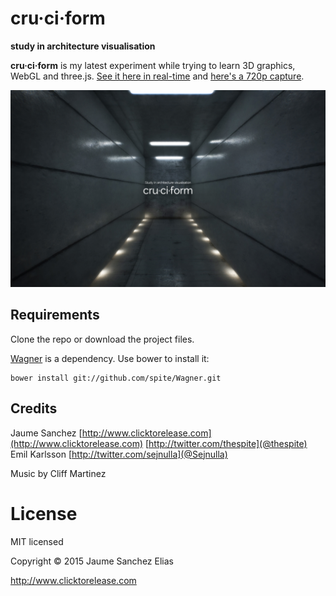 cru·ci·form
======
**study in architecture visualisation**

**cru·ci·form** is my latest experiment while trying to learn 3D graphics, WebGL and three.js. [See it here in real-time](http://www.clicktorelease.com/code/cruciform) and [here's a 720p capture](https://www.youtube.com/watch?v=0izGfrk_-U4).

![cru·ci·form](/assets/cruciform-cover.jpg)

Requirements
-----------

Clone the repo or download the project files.

[Wagner](https://github.com/spite/Wagner) is a dependency. Use bower to install it:

    bower install git://github.com/spite/Wagner.git
    
Credits
-------

Jaume Sanchez [http://www.clicktorelease.com](http://www.clicktorelease.com) [http://twitter.com/thespite](@thespite)
Emil Karlsson [http://twitter.com/sejnulla](@Sejnulla)

Music by Cliff Martinez

License
=======

MIT licensed

Copyright © 2015 Jaume Sanchez Elias

http://www.clicktorelease.com